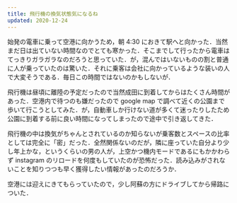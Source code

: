 ```yaml
---
title: 飛行機の換気状態気になるね
updated: 2020-12-24
---
```


始発の電車に乗って空港に向かうため，朝 4:30 におきて駅へと向かった．当然まだ日は出ていない時間なのでとても寒かった．そこまでして行ったから電車はてっきりガラガラなのだろうと思っていた．が，混んではいないものの割と普通に人が乗っていたのは驚いた．それに乗客は会社に向かっているような装いの人で大変そうである．毎日この時間ではないのかもしないが．

飛行機は昼頃に離陸の予定だったので当然成田に到着してからはたくさん時間があった．空港内で待つのも嫌だったので google map で調べて近くの公園まで歩いて行こうとしてみた．が，自動車しか行けない道が多くて迷ったりしたため公園に到着する前に良い時間になってしまったので途中で引き返してきた．　

飛行機の中は換気がちゃんとされているのか知らないが乗客数とスペースの比率としては完全に「密」だった．全然関係ないのだが，隣に座っていた自分より少し年上かな，というくらいの男の人が，上空かつ機内モードであるにもかかわらず instagram のリロードを何度もしていたのが恐怖だった．読み込みがされないことを知りつつも早く獲得したい情報があったのだろうか．

空港には迎えにきてもらっていたので，少し阿蘇の方にドライブしてから帰路についた．
